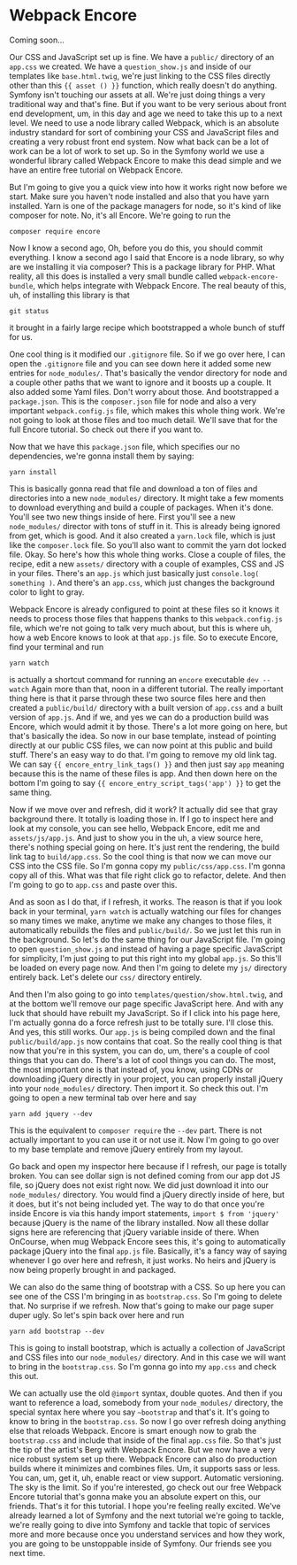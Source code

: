 # Webpack Encore

Coming soon...

Our CSS and JavaScript set up is fine. We have a `public/` directory of an `app.css` we
created. We have a `question_show.js` and inside of our templates like 
`base.html.twig`, we're just linking to the CSS files directly other than this `{{ asset () }}`
function, which really doesn't do anything. Symfony isn't touching our assets at all.
We're just doing things a very traditional way and that's fine. But if you want to be
very serious about front end development, um, in this day and age we need to take
this up to a next level. We need to use a node library called Webpack, which is an
absolute industry standard for sort of combining your CSS and JavaScript files and
creating a very robust front end system. Now what back can be a lot of work can be a
lot of work to set up. So in the Symfony world we use a wonderful library called
Webpack Encore to make this dead simple and we have an entire free tutorial on
Webpack Encore.

But I'm going to give you a quick view into how it works right now before we start.
Make sure you haven't node installed and also that you have yarn installed. Yarn is
one of the package managers for node, so it's kind of like composer for note. No,
it's all Encore. We're going to run the 

```terminal
composer require encore
```

Now I know a second
ago, Oh, before you do this, you should commit everything. I know a second ago I said
that Encore is a node library, so why are we installing it via composer? This is a
package library for PHP. What reality, all this does is installed a very small bundle
called `webpack-encore-bundle`, which helps integrate with Webpack Encore. The real
beauty of this, uh, of installing this library is that 

```terminal-silent
git status
```

it brought in a fairly large recipe which bootstrapped a whole bunch of stuff for us.

One cool thing is it modified our `.gitignore` file. So if we go over here, I can
open the `.gitignore` file and you can see down here it added some new entries for
`node_modules/`. That's basically the vendor directory for node and a couple other paths
that we want to ignore and it boosts up a couple. It also added some Yaml files.
Don't worry about those. And bootstrapped a `package.json`. This is the
`composer.json` file for node and also a very important `webpack.config.js` file,
which makes this whole thing work. We're not going to look at those files and too
much detail. We'll save that for the full Encore tutorial. So check out there if you
want to.

Now that we have this `package.json` file, which specifies our no dependencies,
we're gonna install them by saying:

```terminal
yarn install
```

This is basically gonna read that
file and download a ton of files and directories into a new `node_modules/` directory.
It might take a few moments to download everything and build a couple of packages.
When it's done. You'll see two new things inside of here. First you'll see a new 
`node_modules/` director with tons of stuff in it. This is already being ignored from get,
which is good. And it also created a `yarn.lock` file, which is just like the
`composer.lock` file. So you'll also want to commit the yarn dot locked file.
Okay. So here's how this whole thing works. Close a couple of files, the recipe, edit
a new `assets/` directory with a couple of examples, CSS and JS in your files. There's
an `app.js` which just basically just `console.log( something )`. And there's an 
`app.css`, which just changes the background color to light to gray.

Webpack Encore is already configured to point at these files so it knows it needs to
process those files that happens thanks to this `webpack.config.js` file,
which we're not going to talk very much about, but this is where uh, how a web Encore
knows to look at that `app.js` file. So to execute Encore, find your terminal and
run 

```terminal
yarn watch
```

is actually a shortcut command for running an `encore` executable `dev --watch`
Again more than that, noon in a different tutorial. The really
important thing here is that it parse through these two source files here and then
created a `public/build/` directory with a built version of `app.css` and a built
version of `app.js`. And if we, and yes we can do a production build was Encore,
which would admit it by those. There's a lot more going on here, but that's basically
the idea. So now in our base template, instead of pointing directly at our public CSS
files, we can now point at this public and build stuff. There's an easy way to do
that. I'm going to remove my old link tag. We can say `{{ encore_entry_link_tags() }}`
and then just say `app` meaning because this is the name of these files is app.
And then down here on the bottom I'm going to say `{{ encore_entry_script_tags('app') }}`
to get the same thing.

Now if we move over and refresh, did it work? It actually did see that gray
background there. It totally is loading those in. If I go to inspect here and look at
my console, you can see hello, Webpack Encore, edit me and `assets/js/app.js`.
And just to show you in the uh, a view source here, there's nothing special going on
here. It's just rent the rendering, the build link tag to `build/app.css`. So
the cool thing is that now we can move our CSS into the CSS file. So I'm gonna copy
my `public/css/app.css`. I'm gonna copy all of this. What was that file right click
go to refactor, delete. And then I'm going to go to `app.css` and paste over this.

And as soon as I do that, if I refresh, it works. The reason is that if you look back
in your terminal, `yarn watch` is actually watching our files for changes so many times
we make, anytime we make any changes to those files, it automatically rebuilds the
files and `public/build/`. So we just let this run in the background. So let's do the
same thing for our JavaScript file. I'm going to open `question_show.js` and
instead of having a page specific JavaScript for simplicity, I'm just going to put
this right into my global `app.js`. So this'll be loaded on every page now. And
then I'm going to delete my `js/` directory entirely back. Let's delete our `css/`
directory entirely.

And then I'm also going to go into `templates/question/show.html.twig`, and
at the bottom we'll remove our page specific JavaScript here. And with any luck that
should have rebuilt my JavaScript. So if I click into his page here, I'm actually
gonna do a force refresh just to be totally sure. I'll close this. And yes, this
still works. Our `app.js` is being compiled down and the final `public/build/app.js`
now contains that coat. So the really cool thing is that now that you're in this
system, you can do, um, there's a couple of cool things that you can do. There's a
lot of cool things you can do. The most, the most important one is that instead of,
you know, using CDNs or downloading jQuery directly in your project, you can properly
install jQuery into your `node_modules/` directory. Then import it. So check this
out. I'm going to open a new terminal tab over here and say 

```terminal
yarn add jquery --dev
```

This is the equivalent to `composer require` the `--dev` part. There
is not actually important to you can use it or not use it. Now I'm going to go over
to my base template and remove jQuery entirely from my layout.

Go back and open my inspector here because if I refresh, our page is totally broken.
You can see dollar sign is not defined coming from our app dot JS file, so jQuery
does not exist right now. We did just download it into our `node_modules/` directory.
You would find a jQuery directly inside of here, but it does, but it's not being
included yet. The way to do that once you're inside Encore is via this handy import
statements, `import $ from 'jquery'` because jQuery is the name of the library
installed. Now all these dollar signs here are referencing that jQuery variable
inside of there. When OnCourse, when mug Webpack Encore sees this, it's going to
automatically package jQuery into the final `app.js` file. Basically, it's a fancy
way of saying whenever I go over here and refresh, it just works. No heirs and jQuery
is now being properly brought in and packaged.

We can also do the same thing of bootstrap with a CSS. So up here you can see one of
the CSS I'm bringing in as `bootstrap.css`. So I'm going to delete that. No surprise if
we refresh. Now that's going to make our page super duper ugly. So let's spin back
over here and run 

```terminal
yarn add bootstrap --dev
```

This is going to install
bootstrap, which is actually a collection of JavaScript and CSS files into our 
`node_modules/` directory. And in this case we will want to bring in the `bootstrap.css`. So
I'm gonna go into my `app.css` and check this out.

We can actually use the old `@import` syntax, double quotes. And then if you want to
reference a load, somebody from your `node_modules/` directory, the special syntax here
where you say `~bootstrap` and that's it. It's going to know to bring in the
`bootstrap.css`. So now I go over refresh doing anything else that reloads Webpack.
Encore is smart enough now to grab the `bootstrap.css` and include that inside of
the final `app.css` file. So that's just the tip of the artist's Berg with Webpack
Encore. But we now have a very nice robust system set up there. Webpack Encore can
also do production builds where it minimizes and combines files. Um, it supports sass
or less. You can, um, get it, uh, enable react or view support. Automatic versioning.
The sky is the limit. So if you're interested, go check out our free Webpack Encore
tutorial that's gonna make you an absolute expert on this, our friends. That's it for
this tutorial. I hope you're feeling really excited. We've already learned a lot of
Symfony and the next tutorial we're going to tackle, we're really going to dive into
Symfony and tackle that topic of services more and more because once you understand
services and how they work, you are going to be unstoppable inside of Symfony. Our
friends see you next time.

